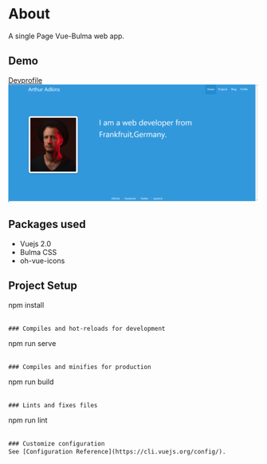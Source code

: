 # About
A single Page Vue-Bulma web app.
## Demo
[Devprofile](http:\\)
![Profile](\portfolio.png)
## Packages used
* Vuejs 2.0
* Bulma CSS
* oh-vue-icons

 
## Project Setup
npm install
```

### Compiles and hot-reloads for development
```
npm run serve
```

### Compiles and minifies for production
```
npm run build
```

### Lints and fixes files
```
npm run lint
```

### Customize configuration
See [Configuration Reference](https://cli.vuejs.org/config/).
